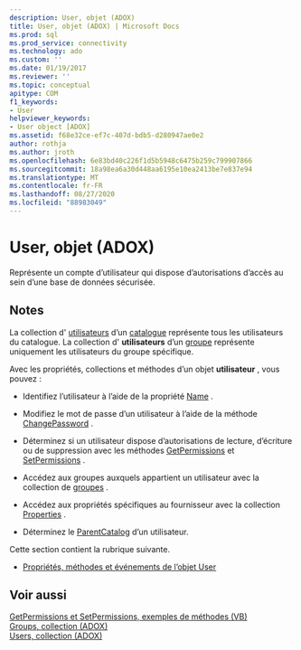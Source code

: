 ```yaml
---
description: User, objet (ADOX)
title: User, objet (ADOX) | Microsoft Docs
ms.prod: sql
ms.prod_service: connectivity
ms.technology: ado
ms.custom: ''
ms.date: 01/19/2017
ms.reviewer: ''
ms.topic: conceptual
apitype: COM
f1_keywords:
- User
helpviewer_keywords:
- User object [ADOX]
ms.assetid: f68e32ce-ef7c-407d-bdb5-d280947ae0e2
author: rothja
ms.author: jroth
ms.openlocfilehash: 6e83bd40c226f1d5b5948c6475b259c799907866
ms.sourcegitcommit: 18a98ea6a30d448aa6195e10ea2413be7e837e94
ms.translationtype: MT
ms.contentlocale: fr-FR
ms.lasthandoff: 08/27/2020
ms.locfileid: "88983049"
---
```

# <a name="user-object-adox"></a>User, objet (ADOX)
Représente un compte d’utilisateur qui dispose d’autorisations d’accès au sein d’une base de données sécurisée.  
  
## <a name="remarks"></a>Notes  
 La collection d' [utilisateurs](./users-collection-adox.md) d’un [catalogue](./catalog-object-adox.md) représente tous les utilisateurs du catalogue. La collection d' **utilisateurs** d’un [groupe](./group-object-adox.md) représente uniquement les utilisateurs du groupe spécifique.  
  
 Avec les propriétés, collections et méthodes d’un objet **utilisateur** , vous pouvez :  
  
-   Identifiez l’utilisateur à l’aide de la propriété [Name](./name-property-adox.md) .  
  
-   Modifiez le mot de passe d’un utilisateur à l’aide de la méthode [ChangePassword](./changepassword-method-adox.md) .  
  
-   Déterminez si un utilisateur dispose d’autorisations de lecture, d’écriture ou de suppression avec les méthodes [GetPermissions](./getpermissions-method-adox.md) et [SetPermissions](./setpermissions-method-adox.md) .  
  
-   Accédez aux groupes auxquels appartient un utilisateur avec la collection de [groupes](./groups-collection-adox.md) .  
  
-   Accédez aux propriétés spécifiques au fournisseur avec la collection [Properties](../ado-api/properties-collection-ado.md) .  
  
-   Déterminez le [ParentCatalog](./parentcatalog-property-adox.md) d’un utilisateur.  
  
 Cette section contient la rubrique suivante.  
  
-   [Propriétés, méthodes et événements de l’objet User](./user-object-properties-methods-and-events.md)  
  
## <a name="see-also"></a>Voir aussi  
 [GetPermissions et SetPermissions, exemples de méthodes (VB)](./getpermissions-and-setpermissions-methods-example-vb.md)   
 [Groups, collection (ADOX)](./groups-collection-adox.md)   
 [Users, collection (ADOX)](./users-collection-adox.md)